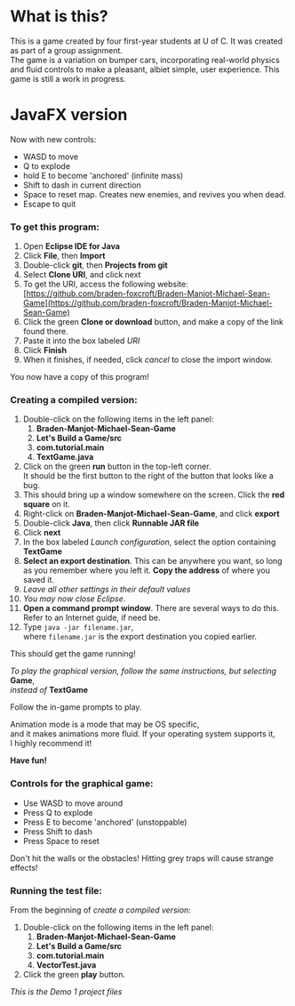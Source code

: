 # What is this?

This is a game created by four first-year students at U of C. It was created as part of a group assignment.   
The game is a variation on bumper cars, incorporating real-world physics and fluid controls to make a pleasant,
albiet simple, user experience.
This game is still a work in progress.

# JavaFX version

Now with new controls:  
- WASD to move
- Q to explode
- hold E to become 'anchored' (infinite mass)
- Shift to dash in current direction
- Space to reset map. Creates new enemies, and revives you when dead.
- Escape to quit




### To get this program:

1. Open **Eclipse IDE for Java**
2. Click **File**, then **Import**
3. Double-click **git**, then **Projects from git**
4. Select **Clone URI**, and click next
5. To get the URI, access the following website: [https://github.com/braden-foxcroft/Braden-Manjot-Michael-Sean-Game](https://github.com/braden-foxcroft/Braden-Manjot-Michael-Sean-Game)
6. Click the green **Clone or download** button, and make a copy of the link found there.
7. Paste it into the box labeled *URI*
8. Click **Finish**
9. When it finishes, if needed, click *cancel* to close the import window.

You now have a copy of this program!


### Creating a compiled version:

1. Double-click on the following items in the left panel:  
	1. **Braden-Manjot-Michael-Sean-Game**  
	2. **Let's Build a Game/src**  
	3. **com.tutorial.main**  
	4. **TextGame.java**  
2. Click on the green **run** button in the top-left corner.  
	It should be the first button to the right of the button that looks like a bug.
3. This should bring up a window somewhere on the screen. Click the **red square** on it.
4. Right-click on **Braden-Manjot-Michael-Sean-Game**, and click **export**
5. Double-click **Java**, then click **Runnable JAR file**
6. Click **next**
7. In the box labeled *Launch configuration*, select the option containing **TextGame**
8. **Select an export destination**. This can be anywhere you want, so long as you remember where you left it. **Copy the address** of where you saved it.
9. *Leave all other settings in their default values*
10. *You may now close Eclipse*.
11. **Open a command prompt window**. There are several ways to do this.  
	Refer to an Internet guide, if need be.
12. Type `java -jar filename.jar`,  
	where `filename.jar` is the export destination you copied earlier.

This should get the game running!

*To play the graphical version, follow the same instructions, but selecting* **Game**,   
*instead of* **TextGame**

Follow the in-game prompts to play.

Animation mode is a mode that may be OS specific,  
and it makes animations more fluid. If your operating system supports it,  
I highly recommend it!

**Have fun!**

### Controls for the graphical game:

- Use WASD to move around
- Press Q to explode
- Press E to become 'anchored' (unstoppable)
- Press Shift to dash
- Press Space to reset

Don't hit the walls or the obstacles! Hitting grey traps will cause strange effects!

### Running the test file:

From the beginning of *create a compiled version*:  
1. Double-click on the following items in the left panel:  
	1. **Braden-Manjot-Michael-Sean-Game**  
	2. **Let's Build a Game/src**  
	3. **com.tutorial.main**  
	4. **VectorTest.java**  
2. Click the green **play** button.

*This is the Demo 1 project files*
